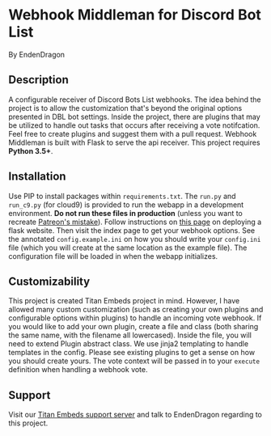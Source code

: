 # Webhook Middleman for Discord Bot List
By EndenDragon

## Description
A configurable receiver of Discord Bots List webhooks. The idea behind the project is to allow the customization that's beyond the original options presented in DBL bot settings. Inside the project, there are plugins that may be utilized to handle out tasks that occurs after receiving a vote notifcation. Feel free to create plugins and suggest them with a pull request. Webhook Middleman is built with Flask to serve the api receiver. This project requires **Python 3.5+**.

## Installation
Use PIP to install packages within `requirements.txt`. The `run.py` and `run_c9.py` (for cloud9) is provided to run the webapp in a development environment. **Do not run these files in production** (unless you want to recreate [Patreon's mistake](https://labs.detectify.com/2015/10/02/how-patreon-got-hacked-publicly-exposed-werkzeug-debugger/)). Follow instructions on [this page](http://flask.pocoo.org/docs/1.0/deploying/#deployment) on deploying a flask website. Then visit the index page to get your webhook options. See the annotated `config.example.ini` on how you should write your `config.ini` file (which you will create at the same location as the example file). The configuration file will be loaded in when the webapp initializes.

## Customizability
This project is created Titan Embeds project in mind. However, I have allowed many custom customization (such as creating your own plugins and configurable options within plugins) to handle an incoming vote webhook. If you would like to add your own plugin, create a file and class (both sharing the same name, with the filename all lowercased). Inside the file, you will need to extend Plugin abstract class. We use jinja2 templating to handle templates in the config. Please see existing plugins to get a sense on how you should create yours. The vote context will be passed in to your `execute` definition when handling a webhook vote.

## Support
Visit our [Titan Embeds support server](http://discord.io/Titan) and talk to EndenDragon regarding to this project.